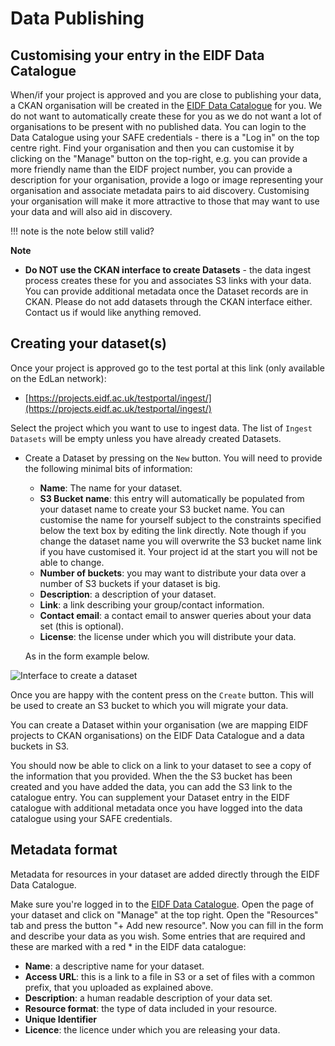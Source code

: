 # Data Publishing

## Customising your entry in the EIDF Data Catalogue

When/if your project is approved and you are close to publishing your data, a CKAN organisation will be created in the [EIDF Data Catalogue](https://catalogue.eidf.ac.uk/) for you. We do not want to automatically create these for you as we do not want a lot of organisations to be present with no published data. You can login to the Data Catalogue using your SAFE credentials - there is a "Log in" on the top centre right. Find your organisation and then you can customise it by clicking on the "Manage" button on the top-right, e.g. you can provide a more friendly name than the EIDF project number, you can provide a description for your organisation, provide a logo or image representing your organisation and associate metadata pairs to aid discovery. Customising your organisation will make it more attractive to those that may want to use your data and will also aid in discovery.

!!! note
   is the note below still valid?

**Note**

* **Do NOT use the CKAN interface to create Datasets** - the data ingest process creates these for you and associates S3 links with your data. You can provide additional metadata once the Dataset records are in CKAN. Please do not add datasets through the CKAN interface either. Contact us if would like anything removed.

## Creating your dataset(s)

Once your project is approved go to the test portal at this link (only available on the EdLan network):

* [https://projects.eidf.ac.uk/testportal/ingest/](https://projects.eidf.ac.uk/testportal/ingest/)

Select the project which you want to use to ingest data. The list of `Ingest Datasets` will be empty unless you have already created Datasets.

* Create a Dataset by pressing on the `New` button. You will need to provide the following minimal bits of information:

  * **Name**: The name for your dataset.
  * **S3 Bucket name**: this entry will automatically be populated from your dataset name to create your S3 bucket name. You can customise the name for yourself subject to the constraints specified below the text box by editing the link directly. Note though if you change the dataset name you will overwrite the S3 bucket name link if you have customised it. Your project id at the start you will not be able to change.
  * **Number of buckets**: you may want to distribute your data over a number of S3 buckets if your dataset is big.
  * **Description**: a description of your dataset.
  * **Link**: a link describing your group/contact information.
  * **Contact email**: a contact email to answer queries about your data set (this is optional).
  * **License**: the license under which you will distribute your data.

  As in the form example below.

![Interface to create a dataset](CreateDataset.png)

Once you are happy with the content press on the `Create` button. This will be used to create an S3 bucket to which you will migrate your data. 

You can create a Dataset within your organisation (we are mapping EIDF projects to CKAN organisations) on the EIDF Data Catalogue and a data buckets in S3.

You should now be able to click on a link to your dataset to see a copy of the information that you provided. When the the S3 bucket has been created and you have added the data, you can add the S3 link to the catalogue entry. You can supplement your Dataset entry in the EIDF catalogue with additional metadata once you have logged into the data catalogue using your SAFE credentials.

## Metadata format

Metadata for resources in your dataset are added directly through the EIDF Data Catalogue.

Make sure you're logged in to the [EIDF Data Catalogue](https://catalogue.eidf.ac.uk). Open the page of your dataset and click on "Manage" at the top right. Open the "Resources"  tab and press the button "+ Add new resource". Now you can fill in the form and describe your data as you wish. Some entries that are required and these are marked with a red \* in the EIDF data catalogue:

* **Name**: a descriptive name for your dataset.
* **Access URL**: this is a link to a file in S3 or a set of files with a common prefix, that you uploaded as explained above.
* **Description**: a human readable description of your data set.
* **Resource format**: the type of data included in your resource.
* **Unique Identifier**
* **Licence**: the licence under which you are releasing your data.

